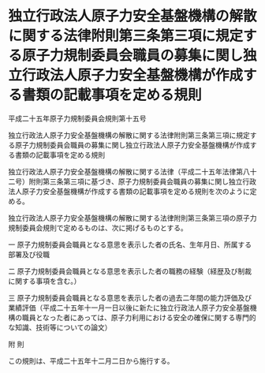 # 独立行政法人原子力安全基盤機構の解散に関する法律附則第三条第三項に規定する原子力規制委員会職員の募集に関し独立行政法人原子力安全基盤機構が作成する書類の記載事項を定める規則

平成二十五年原子力規制委員会規則第十五号

独立行政法人原子力安全基盤機構の解散に関する法律附則第三条第三項に規定する原子力規制委員会職員の募集に関し独立行政法人原子力安全基盤機構が作成する書類の記載事項を定める規則

独立行政法人原子力安全基盤機構の解散に関する法律（平成二十五年法律第八十二号）附則第三条第三項に基づき、原子力規制委員会職員の募集に関し独立行政法人原子力安全基盤機構が作成する書類の記載事項を定める規則を次のように定める。

独立行政法人原子力安全基盤機構の解散に関する法律附則第三条第三項の原子力規制委員会規則で定めるものは、次に掲げるものとする。

一 原子力規制委員会職員となる意思を表示した者の氏名、生年月日、所属する部署及び役職

二 原子力規制委員会職員となる意思を表示した者の職務の経験（経歴及び制裁に関する事項を含む。）

三 原子力規制委員会職員となる意思を表示した者の過去二年間の能力評価及び業績評価（平成二十五年十一月一日以後に新たに独立行政法人原子力安全基盤機構の職員となった者にあっては、原子力利用における安全の確保に関する専門的な知識、技術等についての論文）

附 則

この規則は、平成二十五年十二月二日から施行する。
